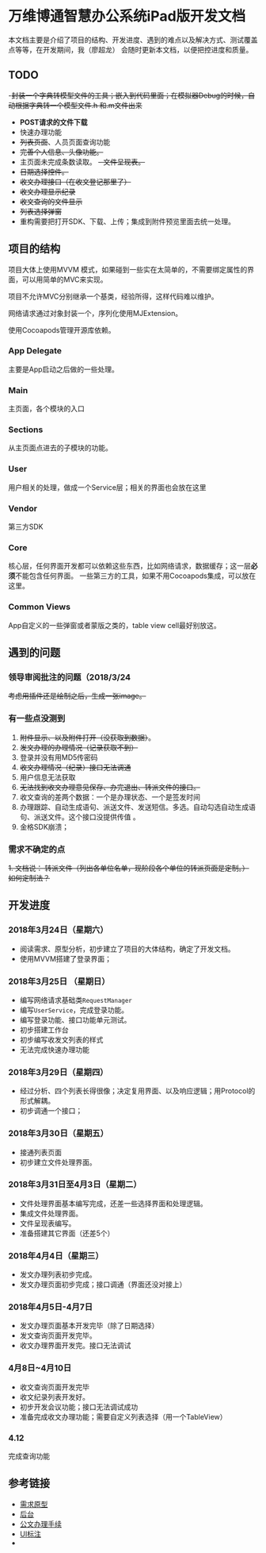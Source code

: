 # 万维博通智慧办公系统iPad版开发文档
本文档主要是介绍了项目的结构、开发进度、遇到的难点以及解决方式、测试覆盖点等等，在开发期间，我（廖超龙）
会随时更新本文档，以便把控进度和质量。

## TODO

-~~封装一个字典转模型文件的工具；嵌入到代码里面；在模拟器Debug的时候，自动根据字典转一个模型文件.h 和.m文件出来~~
- **POST请求的文件下载**
-  快速办理功能
- ~~列表页面~~、人员页面查询功能
- ~~完善个人信息、头像功能。~~
- 主页面未完成条数读取。
~~- 文件呈现表。~~
- ~~日期选择控件。~~
- ~~收文办理接口（在收文登记那里了）~~
- ~~收文办理显示纪录~~
- ~~收文查询的文件显示~~
- ~~列表选择弹窗~~
- 重构需要把打开SDK、下载、上传；集成到附件预览里面去统一处理。

## 项目的结构

项目大体上使用MVVM 模式，如果碰到一些实在太简单的，不需要绑定属性的界面，可以用简单的MVC来实现。

项目不允许MVC分别继承一个基类，经验所得，这样代码难以维护。

网络请求通过对象封装一个，序列化使用MJExtension。

使用Cocoapods管理开源库依赖。


### App Delegate
主要是App启动之后做的一些处理。

### Main
主页面，各个模块的入口

### Sections
从主页面点进去的子模块的功能。

### User
用户相关的处理，做成一个Service层；相关的界面也会放在这里

### Vendor
第三方SDK

### Core
核心层，任何界面开发都可以依赖这些东西，比如网络请求，数据缓存；这一层**必须**不能包含任何界面。
一些第三方的工具，如果不用Cocoapods集成，可以放在这里。

### Common Views
App自定义的一些弹窗或者蒙版之类的，table view cell最好别放这。


## 遇到的问题

### 领导审阅批注的问题（2018/3/24
~~考虑用插件还是绘制之后，生成一张image。~~

### 有一些点没测到
1. ~~附件显示、以及附件打开（没获取到数据）~~。
2. ~~发文办理的办理情况（记录获取不到）~~
3. 登录并没有用MD5传密码
4. ~~收文办理情况（纪录）接口无法调通~~
5.  用户信息无法获取
6. ~~无法找到收文办理意见保存、办完退出、转派文件的接口。~~
7. 收文查询的差两个数据：一个是办理状态、一个是签发时间
8. 办理跟踪、自动生成语句、派送文件、发送短信。多选。自动勾选自动生成语句、派送文件。这个接口没提供传值 。
9. 金格SDK崩溃；

### 需求不确定的点
~~1. 文档说：   转派文件（列出各单位名单，现阶段各个单位的转派页面是定制。） 如何定制法？~~


## 开发进度

### 2018年3月24日（星期六）
- 阅读需求、原型分析，初步建立了项目的大体结构，确定了开发文档。
- 使用MVVM搭建了登录界面；

### 2018年3月25日 （星期日）
- 编写网络请求基础类`RequestManager`
- 编写`UserService`，完成登录功能。
- 编写登录功能、接口功能单元测试。
- 初步搭建工作台
- 初步编写收发文列表的样式
- 无法完成快速办理功能

### 2018年3月29日（星期四）
- 经过分析、四个列表长得很像；决定复用界面、以及响应逻辑；用Protocol的形式解耦。
- 初步调通一个接口；

### 2018年3月30日（星期五）
- 接通列表页面
- 初步建立文件处理界面。

### 2018年3月31日至4月3日（星期二）
- 文件处理界面基本编写完成，还差一些选择界面和处理逻辑。
- 集成文件处理界面。
- 文件呈现表编写。
- 准备搭建其它界面（还差5个）

### 2018年4月4日（星期三）
- 发文办理列表初步完成。
- 发文办理页面初步完成；接口调通（界面还没对接上）

### 2018年4月5日-4月7日
- 发文办理页面基本开发完毕（除了日期选择）
- 发文查询页面开发完毕。
- 收文办理界面开发完。接口无法调试

### 4月8日~4月10日
- 收文查询页面开发完毕
- 收文纪录列表开发好。
-  初步开发会议功能；接口无法调试成功
- 准备完成收文办理功能；需要自定义列表选择（用一个TableView）
### 4.12
完成查询功能

## 参考链接
- [需求原型](https://pro.modao.cc/app/FY9yUv5H8JcGpINmU1VWxpoYLe40t70#screen=sC9C737E6FD1510218710430)
- [后台](http://121.15.203.82:9210/oasystem/Login/Index2.aspx) 
- [公文办理手续](https://baike.baidu.com/item/%E5%85%AC%E6%96%87%E5%8A%9E%E7%90%86%E7%A8%8B%E5%BA%8F/12748029?fr=aladdin)
- [UI标注 ](https://www.lanhuapp.com)
-

